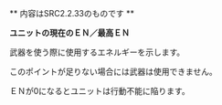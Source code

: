 ** 内容はSRC2.2.33のものです **

**ユニットの現在のＥＮ／最高ＥＮ**

武器を使う際に使用するエネルギーを示します。

このポイントが足りない場合には武器は使用できません。

ＥＮが0になるとユニットは行動不能に陥ります。

